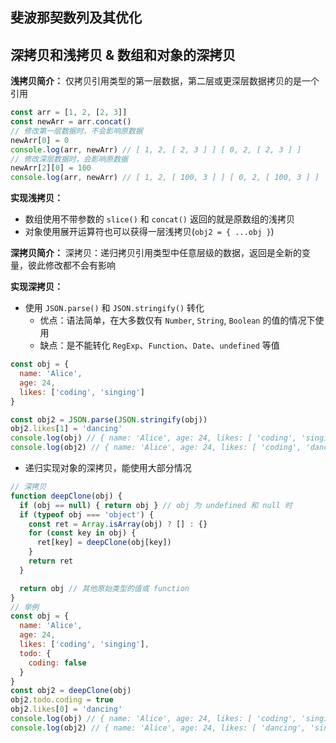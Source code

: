## 斐波那契数列及其优化


## 深拷贝和浅拷贝 & 数组和对象的深拷贝

**浅拷贝简介：** 仅拷贝引用类型的第一层数据，第二层或更深层数据拷贝的是一个引用

```js
const arr = [1, 2, [2, 3]]
const newArr = arr.concat()
// 修改第一层数据时，不会影响原数据
newArr[0] = 0
console.log(arr, newArr) // [ 1, 2, [ 2, 3 ] ] [ 0, 2, [ 2, 3 ] ]
// 修改深层数据时，会影响原数据
newArr[2][0] = 100
console.log(arr, newArr) // [ 1, 2, [ 100, 3 ] ] [ 0, 2, [ 100, 3 ] ]
```

**实现浅拷贝：**

+ 数组使用不带参数的 `slice()` 和 `concat()` 返回的就是原数组的浅拷贝
+ 对象使用展开运算符也可以获得一层浅拷贝(`obj2 = { ...obj }`)

**深拷贝简介：** 深拷贝：递归拷贝引用类型中任意层级的数据，返回是全新的变量，彼此修改都不会有影响

**实现深拷贝：**

+ 使用 `JSON.parse()` 和 `JSON.stringify()` 转化
  + 优点：语法简单，在大多数仅有 `Number`, `String`, `Boolean` 的值的情况下使用
  + 缺点：是不能转化 `RegExp`、`Function`、`Date`、`undefined` 等值

```js
const obj = {
  name: 'Alice',
  age: 24,
  likes: ['coding', 'singing']
}

const obj2 = JSON.parse(JSON.stringify(obj))
obj2.likes[1] = 'dancing'
console.log(obj) // { name: 'Alice', age: 24, likes: [ 'coding', 'singing' ] }
console.log(obj2) // { name: 'Alice', age: 24, likes: [ 'coding', 'dancing' ] }
```

+ 递归实现对象的深拷贝，能使用大部分情况

```js
// 深拷贝
function deepClone(obj) {
  if (obj == null) { return obj } // obj 为 undefined 和 null 时
  if (typeof obj === 'object') {
    const ret = Array.isArray(obj) ? [] : {}
    for (const key in obj) {
      ret[key] = deepClone(obj[key])
    }
    return ret
  }

  return obj // 其他原始类型的值或 function
}
// 举例
const obj = {
  name: 'Alice',
  age: 24,
  likes: ['coding', 'singing'],
  todo: {
    coding: false
  }
}
const obj2 = deepClone(obj)
obj2.todo.coding = true
obj2.likes[0] = 'dancing'
console.log(obj) // { name: 'Alice', age: 24, likes: [ 'coding', 'singing' ], todo: { coding: false } }
console.log(obj2) // { name: 'Alice', age: 24, likes: [ 'dancing', 'singing' ], todo: { coding: true } }
```